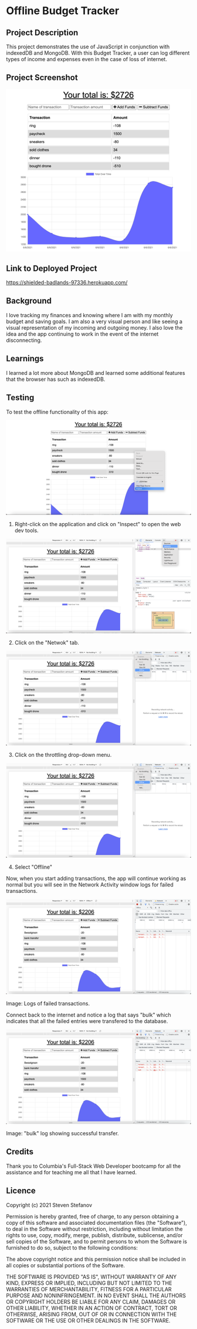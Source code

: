 # Offline Budget Tracker

## Project Description

This project demonstrates the use of JavaScript in conjunction with indexedDB and MongoDB. With this Budget Tracker, a user can log different types of income and expenses even in the case of loss of internet.

## Project Screenshot  

![Offline Budget Tracker](public/images/image1.png)

## Link to Deployed Project  

https://shielded-badlands-97336.herokuapp.com/


## Background

I love tracking my finances and knowing where I am with my monthly budget and saving goals. I am also a very visual person and like seeing a visual representation of my incoming and outgoing money. I also love the idea and the app continuing to work in the event of the internet disconnecting.

## Learnings

I learned a lot more about MongoDB and learned some additional features that the browser has such as indexedDB.

## Testing

To test the offline functionality of this app:

![Offline Budget Tracker](public/images/image2.png)

1. Right-click on the application and click on "Inspect" to open the web dev tools.

![Offline Budget Tracker](public/images/image3.png)

2. Click on the "Netwok" tab.

![Offline Budget Tracker](public/images/image4.png)

3. Click on the throttling drop-down menu.

![Offline Budget Tracker](public/images/image5.png)

4. Select "Offline"

Now, when you start adding transactions, the app will continue working as normal but you will see in the Network Activity window logs for failed transactions.

![Offline Budget Tracker](public/images/image6.png)

Image: Logs of failed transactions.

Connect back to the internet and notice a log that says "bulk" which indicates that all the failed entries were transfered to the database.

![Offline Budget Tracker](public/images/image7.png)

Image: "bulk" log showing successful transfer.

## Credits

Thank you to Columbia's Full-Stack Web Developer bootcamp for all the assistance and for teaching me all that I have learned.

## Licence

Copyright (c) 2021 Steven Stefanov

Permission is hereby granted, free of charge, to any person obtaining a copy
of this software and associated documentation files (the "Software"), to deal
in the Software without restriction, including without limitation the rights
to use, copy, modify, merge, publish, distribute, sublicense, and/or sell
copies of the Software, and to permit persons to whom the Software is
furnished to do so, subject to the following conditions:

The above copyright notice and this permission notice shall be included in all
copies or substantial portions of the Software.

THE SOFTWARE IS PROVIDED "AS IS", WITHOUT WARRANTY OF ANY KIND, EXPRESS OR
IMPLIED, INCLUDING BUT NOT LIMITED TO THE WARRANTIES OF MERCHANTABILITY,
FITNESS FOR A PARTICULAR PURPOSE AND NONINFRINGEMENT. IN NO EVENT SHALL THE
AUTHORS OR COPYRIGHT HOLDERS BE LIABLE FOR ANY CLAIM, DAMAGES OR OTHER
LIABILITY, WHETHER IN AN ACTION OF CONTRACT, TORT OR OTHERWISE, ARISING FROM,
OUT OF OR IN CONNECTION WITH THE SOFTWARE OR THE USE OR OTHER DEALINGS IN THE
SOFTWARE.
